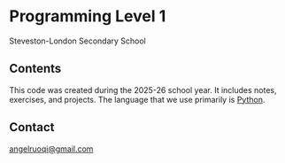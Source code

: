 # Programming Level 1

Steveston-London Secondary School

## Contents

This code was created during the 2025-26 school year.
It includes notes, exercises, and projects.
The language that we use primarily is [Python](https://python.org).

## Contact
angelruoqi@gmail.com
